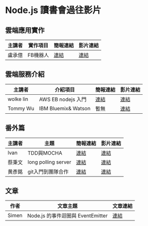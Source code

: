 # Node.js 讀書會過往影片

## 雲端應用實作
| 主講者 | 實作項目 | 簡報連結 | 影片連結 |
| ----- | ------- | ------- | ------- |
| 盧承億 | FB機器人 | [連結](https://larry850806.github.io/weather) | [連結](https://youtu.be/c5gz5TxtEQk) |

## 雲端服務介紹
| 主講者 | 介紹項目 | 簡報連結 | 影片連結 |
| ----- | ------- | ------- | ------- |
| wolke lin | AWS EB nodejs 入門 | [連結](http://slides.com/wolkelin/deck#/3) | [連結](https://youtu.be/XGNwlz2y1K4) |
| Tommy Wu | IBM Bluemix& Watson | 暫無 | [連結](https://www.youtube.com/watch?v=9BM5OVWrlek) |

## 番外篇
| 主講者 | 主題 | 簡報連結 | 影片連結 |
| ----- | ------- | ------- | ------- |
| lvan | TDD與MOCHA | [連結](https://www.slideshare.net/secret/wpcI5SaMMRBz8H) | [連結](https://youtu.be/c-6w2fWKEUg) |
| 蔡秉文 | long polling server | [連結](http://www.slideshare.net/ssuser3e0b1d/long-polling-65300815) | [連結](https://www.youtube.com/watch?v=zpQ-Pkza1D8) |
| 黄彥銘 | git入門到團隊合作 | [連結](https://www.slideshare.net/secret/retavuvmp0Vbun) | [連結](https://www.youtube.com/watch?v=DqYJwg6dvJo&feature=youtu.be) |

## 文章
| 作者 | 文章主題 | 文章連結 |
| ---- | ------- | ------- |
| Simen | Node.js 的事件迴圈與 EventEmitter | [連結](https://simeneer.blogspot.tw/2016/09/nodejs-eventemitter.html) |

